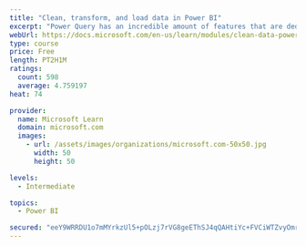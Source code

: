 ```yaml
---
title: "Clean, transform, and load data in Power BI"
excerpt: "Power Query has an incredible amount of features that are dedicated to helping you clean and prepare your data for analysis. You will learn how to simplify a complicated model, change data types, rename objects, and pivot data. You will also learn how to profile columns so that you know which columns have the valuable data that you’re seeking for deeper analytics."
webUrl: https://docs.microsoft.com/en-us/learn/modules/clean-data-power-bi/
type: course
price: Free
length: PT2H1M
ratings:
  count: 598
  average: 4.759197
heat: 74

provider:
  name: Microsoft Learn
  domain: microsoft.com
  images:
    - url: /assets/images/organizations/microsoft.com-50x50.jpg
      width: 50
      height: 50

levels:
  - Intermediate

topics:
  - Power BI

secured: "eeY9WRRDU1o7mMYrkzUl5+pOLzj7rVG8geEThSJ4qQAHtiYc+FVCiWTZvyOmr65dQhG1KgeEOB6SGcvV/+98ecfE4zNDakf4+7oxCtkK12iwHsDWkof+RxKdeY7HBwbskPR4vyHBcnYy1ao3Siq+Eiv3zwmP0pOnF5VBcgp7lVPVQ7gXGy6iHHOvcXLJm0tjJ86bsF3IJkQRqFAEPDDhbJWmnYiInM+scyhmD/wuIvhgc//+GZJsT47fK0zQwrrMjnmY/R76V4fjdnB6DXQZt2OgYs4Wk95C0q8onIgXRqRrqZBx9vtOK0S/C1C3Vx/easmgst4WLCFElBeJ9i/1JSHOkmgOpr6OuKZhVD+r/6/dTJ/pTcsTGc+mPFWARg7tiGExxCCROdn19Zi22hTfmAmx7pHGKpJs8rejhiOeB50=;6KBC32M05J2n7q2F2Qv62A=="
---
```


